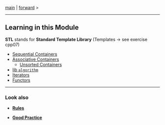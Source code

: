 
[main](/) | [forward](cpp08_01_00_Container_Sequenziell.md) > 

---

## Learning in this Module

**STL** stands for **Standard Template Library** (Templates -> see exercise cpp07)

- [Sequential Containers](cpp08_01_00_Container_Sequenziell.md)
- [Associative Containers](cpp08_02_00_Container_Assoziativ.md)
    - [Unsorted Containers](cpp08_03_Container_unsort.md)
- [lib `algorithm`](cpp08_04_Algoritmen.md)
- [Iterators](cpp08_05_Iteratoren.md)
- [Functors](cpp08_06_Funtoren.md)

---
### Look also

- **[Rules](../rulesetting/cpp_rules_picine.md)**

- **[Good Practice](../rulesetting/cpp_rules_good_practice.md)**
